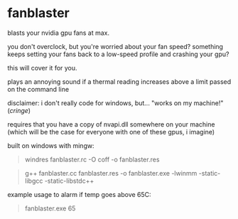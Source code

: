# fanblaster
blasts your nvidia gpu fans at max.  

you don't overclock, but you're worried about your fan speed?
something keeps setting your fans back to a low-speed profile and crashing your gpu?

this will cover it for you.

plays an annoying sound if a thermal reading increases above a limit passed on the command line

disclaimer: i don't really code for windows, but... "works on my machine!" (*cringe*)

requires that you have a copy of nvapi.dll somewhere on your machine (which will be the case for everyone with one of these gpus, i imagine)

built on windows with mingw:

> windres fanblaster.rc -O coff -o fanblaster.res

> g++ fanblaster.cc fanblaster.res -o fanblaster.exe -lwinmm -static-libgcc -static-libstdc++

example usage to alarm if temp goes above 65C:

> fanblaster.exe 65
